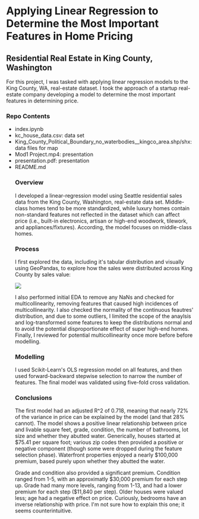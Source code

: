 # Applying Linear Regression to Determine the Most Important Features in Home Pricing

## Residential Real Estate in King County, Washington

For this project, I was tasked with applying linear regression models to the King County, WA, real-estate dataset.  I took the approach of a startup real-estate company developing a model to determine the most important features in determining price.  

### Repo Contents

<ul>
    <li> index.ipynb
    <li> kc_house_data.csv: data set
    <li> King_County_Political_Boundary_no_waterbodies__kingco_area.shp/shx: data files for map
    <li> Mod1 Project.mp4: presentation
    <li> presentation.pdf: presentation
    <li> README.md 

### Overview

I developed a linear-regression model using Seattle residential sales data from the King County, Washington, real-estate data set. Middle-class homes tend to be more standardized, while luxury homes contain non-standard features not reflected in the dataset which can affect price (i.e., built-in electronics, artisan or high-end woodwork, tilework, and appliances/fixtures).  According, the model focuses on middle-class homes. 

### Process

I first explored the data, including it's tabular distribution and visually using GeoPandas, to explore how the sales were distributed across King County by sales value: 

<img src = "https://github.com/jnels13/King_County_Real_Estate_Sales_Linear_Regression_Modeling/blob/master/map.png">

I also performed initial EDA to remove any NaNs and checked for multicollinearity, removing features that caused high incidences of multicollinearity.  I also checked the normality of the continuous feautres' distribution, and due to some outliers, I limited the scope of the anaylsis and log-transformed some features to keep the distributions normal and to avoid the potential disproportionate effect of super high-end homes.  Finally, I reviewed for potential multicollinearity once more before before modelling. 

### Modelling

I used Scikit-Learn's OLS regression model on all features, and then used forward-backward stepwise selection to narrow the number of features. The final model was validated using five-fold cross validation.  
        
        
### Conclusions
        
The first model had an adjusted R^2 of 0.718, meaning that nearly 72% of the variance in price can be explained by the model (and that 28% cannot).  The model shows a positive linear relationship between price and livable square feet, grade, condition, the number of bathrooms, lot size and whether they abutted water. Generically, houses started at $75.41 per square foot; various zip codes then provided a positive or negative component (though some were dropped during the feature selection phase). Waterfront properties enjoyed a nearly $100,000 premium, based purely upon whether they abutted the water.

Grade and condition also provided a significant premium. Condition ranged from 1-5, with an approximatly \$30,000 premium for each step up. Grade had many more levels, ranging from 1-13, and had a lower premium for each step ($11,840 per step). Older houses were valued less; age had a negative effect on price.  Curiously, bedrooms have an inverse relationship with price. I'm not sure how to explain this one; it seems counterintuitive.
